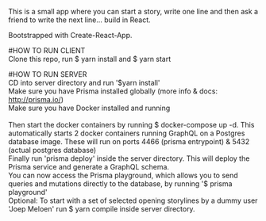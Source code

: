 This is a small app where you can start a story, write one line and then ask a friend to write the next line... build in React.

Bootstrapped with Create-React-App.

#HOW TO RUN CLIENT <br>
Clone this repo, run $ yarn install and $ yarn start <br>

#HOW TO RUN SERVER <br>
CD into server directory and run '$yarn install' <br>
Make sure you have Prisma installed globally (more info & docs: http://prisma.io/) <br>
Make sure you have Docker installed and running <br><br>
Then start the docker containers by running $ docker-compose up -d. This automatically starts 2 docker containers running GraphQL on a Postgres database image. These will run on ports 4466 (prisma entrypoint) & 5432 (actual postgres database)<br>
Finally run 'prisma deploy' inside the server directory. This will deploy the Prisma service and generate a GraphQL schema. <br>
You can now access the Prisma playground, which allows you to send queries and mutations directly to the database, by running '$ prisma playground'  <br>
Optional: To start with a set of selected opening storylines by a dummy user 'Joep Meloen' run $ yarn compile inside server directory.